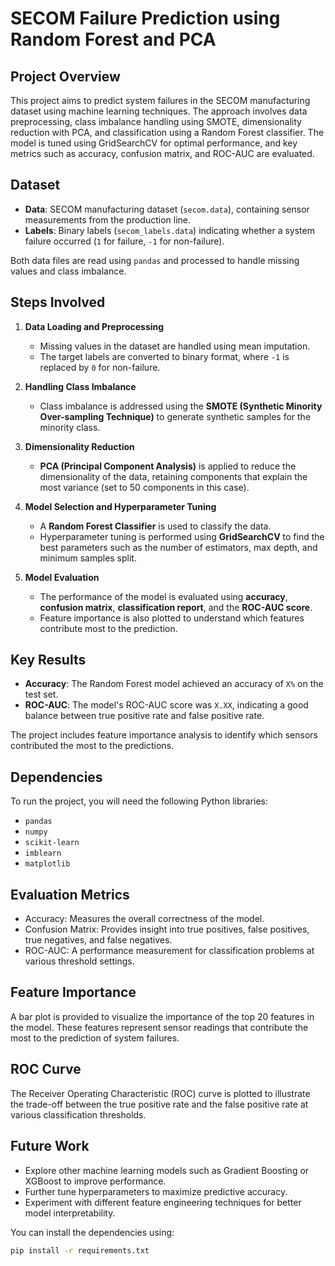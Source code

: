 # SECOM Failure Prediction using Random Forest and PCA

## Project Overview

This project aims to predict system failures in the SECOM manufacturing dataset using machine learning techniques. The approach involves data preprocessing, class imbalance handling using SMOTE, dimensionality reduction with PCA, and classification using a Random Forest classifier. The model is tuned using GridSearchCV for optimal performance, and key metrics such as accuracy, confusion matrix, and ROC-AUC are evaluated.

## Dataset

- **Data**: SECOM manufacturing dataset (`secom.data`), containing sensor measurements from the production line.
- **Labels**: Binary labels (`secom_labels.data`) indicating whether a system failure occurred (`1` for failure, `-1` for non-failure).

Both data files are read using `pandas` and processed to handle missing values and class imbalance.

## Steps Involved

1. **Data Loading and Preprocessing**
   - Missing values in the dataset are handled using mean imputation.
   - The target labels are converted to binary format, where `-1` is replaced by `0` for non-failure.
   
2. **Handling Class Imbalance**
   - Class imbalance is addressed using the **SMOTE (Synthetic Minority Over-sampling Technique)** to generate synthetic samples for the minority class.

3. **Dimensionality Reduction**
   - **PCA (Principal Component Analysis)** is applied to reduce the dimensionality of the data, retaining components that explain the most variance (set to 50 components in this case).

4. **Model Selection and Hyperparameter Tuning**
   - A **Random Forest Classifier** is used to classify the data.
   - Hyperparameter tuning is performed using **GridSearchCV** to find the best parameters such as the number of estimators, max depth, and minimum samples split.

5. **Model Evaluation**
   - The performance of the model is evaluated using **accuracy**, **confusion matrix**, **classification report**, and the **ROC-AUC score**.
   - Feature importance is also plotted to understand which features contribute most to the prediction.

## Key Results

- **Accuracy**: The Random Forest model achieved an accuracy of `X%` on the test set.
- **ROC-AUC**: The model's ROC-AUC score was `X.XX`, indicating a good balance between true positive rate and false positive rate.
  
The project includes feature importance analysis to identify which sensors contributed the most to the predictions.

## Dependencies

To run the project, you will need the following Python libraries:

- `pandas`
- `numpy`
- `scikit-learn`
- `imblearn`
- `matplotlib`

## Evaluation Metrics

- Accuracy: Measures the overall correctness of the model.
- Confusion Matrix: Provides insight into true positives, false positives, true negatives, and false negatives.
- ROC-AUC: A performance measurement for classification problems at various threshold settings.

## Feature Importance

A bar plot is provided to visualize the importance of the top 20 features in the model. These features represent sensor readings that contribute the most to the prediction of system failures.

## ROC Curve

The Receiver Operating Characteristic (ROC) curve is plotted to illustrate the trade-off between the true positive rate and the false positive rate at various classification thresholds.

## Future Work

- Explore other machine learning models such as Gradient Boosting or XGBoost to improve performance.
- Further tune hyperparameters to maximize predictive accuracy.
- Experiment with different feature engineering techniques for better model interpretability.
  
You can install the dependencies using:

```bash
pip install -r requirements.txt
